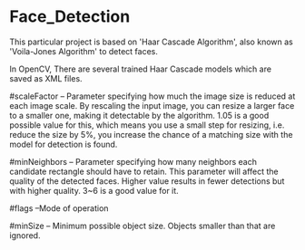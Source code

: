 # Face_Detection

This particular project is based on 'Haar Cascade Algorithm', also known as 'Voila-Jones Algorithm' to 
detect faces.

In OpenCV, There are several trained  Haar Cascade models which are saved as XML files.

#scaleFactor – Parameter specifying how much the image size is reduced at each image scale. By rescaling the input image, you can resize a larger 
face to a smaller one, making it detectable by the algorithm. 1.05 is a good possible value for this, which means you use a small step for resizing, 
i.e. reduce the size by 5%, you increase the chance of a matching size with the model for detection is found.

#minNeighbors – Parameter specifying how many neighbors each candidate rectangle should have to retain. This parameter will affect the quality of 
the detected faces. Higher value results in fewer detections but with higher quality. 3~6 is a good value for it.

#flags –Mode of operation

#minSize – Minimum possible object size. Objects smaller than that are ignored.
